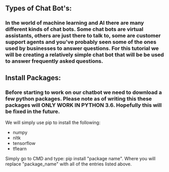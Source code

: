 ## Types of Chat Bot's:
### In the world of machine learning and AI there are many different kinds of chat bots. Some chat bots are virtual assistants, others are just there to talk to, some are customer support agents and you've probably seen some of the ones used by businesses to answer questions. For this tutorial we will be creating a relatively simple chat bot that will be be used to answer frequently asked questions.

## Install Packages:
### Before starting to work on our chatbot we need to download a few python packages. Please note as of writing this these packages will ONLY WORK IN PYTHON 3.6. Hopefully this will be fixed in the future.

We will simply use pip to install the following:
- numpy
- nltk
- tensorflow
- tflearn

Simply go to CMD and type: pip install "package name". Where you will replace "package_name" with all of the entries listed above.
